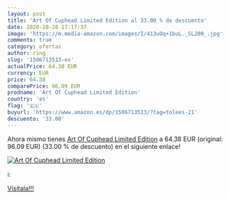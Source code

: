```yaml
---
layout: post
title: 'Art Of Cuphead Limited Edition al 33.00 % de descuento'
date: 2020-10-28 17:17:37
image: 'https://m.media-amazon.com/images/I/413uOq+1buL._SL200_.jpg'
comments: true
category: ofertas
author: ring
slug: '1506713513-es'
actualPrice: 64.38 EUR
currency: EUR
price: 64.38
comparePrice: 96.09 EUR
prodname: 'Art Of Cuphead Limited Edition'
country: 'es'
flag: '🇪🇸'
buyurl: 'https://www.amazon.es/dp/1506713513/?tag=tolees-21'
descuento: '33.00'
---
```


Ahora mismo tienes [Art Of Cuphead Limited Edition](https://www.amazon.es/dp/1506713513/?tag=tolees-21) a 64.38 EUR (original: 96.09 EUR) (33.00 %  de descuento) en el siguiente enlace!

[![Art Of Cuphead Limited Edition](https://m.media-amazon.com/images/I/413uOq+1buL._SL200_.jpg)](https://www.amazon.es/dp/1506713513/?tag=tolees-21)

ℹ️:


[Visítala!!!](https://www.amazon.es/dp/1506713513/?tag=tolees-21)
